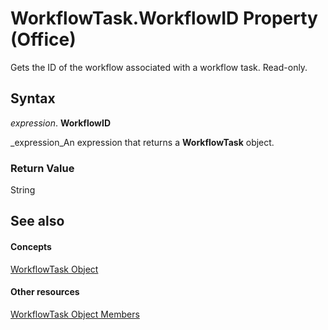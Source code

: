 
# WorkflowTask.WorkflowID Property (Office)

Gets the ID of the workflow associated with a workflow task. Read-only.


## Syntax

 _expression_. **WorkflowID**

 _expression_An expression that returns a  **WorkflowTask** object.


### Return Value

String


## See also


#### Concepts


 [WorkflowTask Object](9d17947e-f12a-2f97-7888-8d5ec9f85011.md)
#### Other resources


 [WorkflowTask Object Members](035ead58-23bb-4518-2720-8862051aeb41.md)
